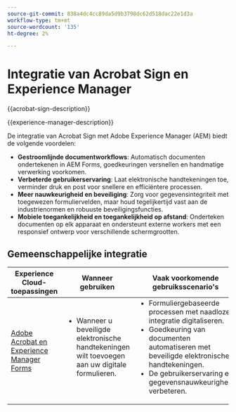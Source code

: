 ```yaml
---
source-git-commit: 838a4dc4cc89da5d9b3798dc62d518dac22e1d3a
workflow-type: tm+mt
source-wordcount: '135'
ht-degree: 2%

---
```



# Integratie van Acrobat Sign en Experience Manager

{{acrobat-sign-description}}

{{experience-manager-description}}

De integratie van Acrobat Sign met Adobe Experience Manager (AEM) biedt de volgende voordelen:

+ **Gestroomlijnde documentworkflows**: Automatisch documenten ondertekenen in AEM Forms, goedkeuringen versnellen en handmatige verwerking voorkomen.
+ **Verbeterde gebruikerservaring**: Laat elektronische handtekeningen toe, verminder druk en post voor snellere en efficiëntere processen.
+ **Meer nauwkeurigheid en beveiliging**: Zorg voor gegevensintegriteit met toegewezen formuliervelden, maar houd tegelijkertijd vast aan de industrienormen en robuuste beveiligingsfuncties.
+ **Mobiele toegankelijkheid en toegankelijkheid op afstand**: Onderteken documenten op elk apparaat en ondersteunt externe workers met een responsief ontwerp voor verschillende schermgrootten.

## Gemeenschappelijke integratie

<table>
    <thead>
        <tr>
            <th>Experience Cloud-toepassingen</th>
            <th>Wanneer gebruiken</th>
            <th>Vaak voorkomende gebruiksscenario's</th>
        </tr>
    </thead>
    <tbody>
        <tr>
            <td>
                <a href="/docs/experience-manager-learn/forms/forms-and-sign/introduction.html" target="_blank" rel="referrer">Adobe Acrobat en Experience Manager Forms</a>
            </td>
            <td>
                <ul style="margin-top: 0;">
                    <li>Wanneer u beveiligde elektronische handtekeningen wilt toevoegen aan uw digitale formulieren.</li>
                </ul>
            </td>
            <td>
                <ul style="margin-top: 0;">
                    <li>Formuliergebaseerde processen met naadloze integratie digitaliseren.</li>
                    <li>Goedkeuring van documenten automatiseren met beveiligde elektronische handtekeningen.</li>
                    <li>De gebruikerservaring en gegevensnauwkeurigheid verbeteren.</li>
                </ul>
            </td>
        </tr>
    </tbody>
</table>
